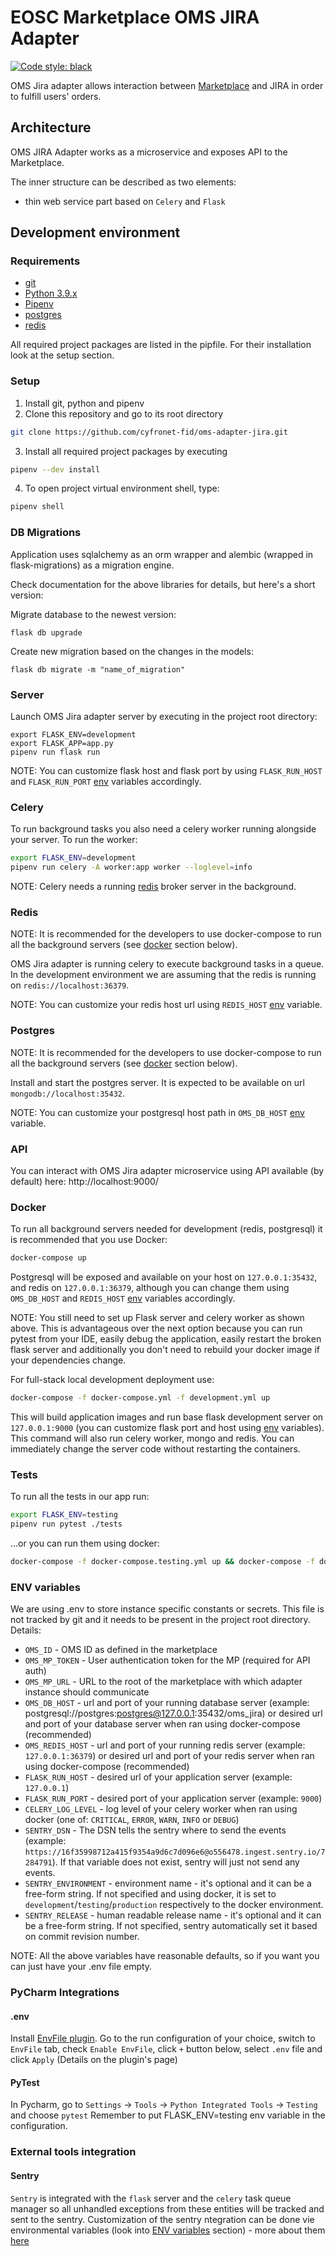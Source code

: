 # EOSC Marketplace OMS JIRA Adapter

[![Code style: black](https://img.shields.io/badge/code%20style-black-000000.svg)](https://github.com/psf/black)

OMS Jira adapter allows interaction between [Marketplace](https://github.com/cyfronet-fid/marketplace) and JIRA in order to fulfill users' orders.

## Architecture
OMS JIRA Adapter works as a microservice and exposes API to the Marketplace.

The inner structure can be described as two elements:
- thin web service part based on `Celery` and `Flask` 

## Development environment

### Requirements
- [git](https://git-scm.com/)
- [Python 3.9.x](https://www.python.org/downloads/release/python-390/)
- [Pipenv](https://pypi.org/project/pipenv/)
- [postgres](https://www.mongodb.com/)
- [redis](https://redis.io/)


All required project packages are listed in the pipfile. For their installation look at the setup section.

### Setup
1. Install git, python and pipenv
2. Clone this repository and go to its root directory
```bash
git clone https://github.com/cyfronet-fid/oms-adapter-jira.git
```
3. Install all required project packages by executing
```bash
pipenv --dev install
```

4. To open project virtual environment shell, type:
```bash
pipenv shell
```

### DB Migrations

Application uses sqlalchemy as an orm wrapper and alembic (wrapped in flask-migrations) as a migration engine.

Check documentation for the above libraries for details, but here's a short version:

Migrate database to the newest version:

```
flask db upgrade
```

Create new migration based on the changes in the models:

```
flask db migrate -m "name_of_migration"
```

### Server

Launch OMS Jira adapter server by executing in the project root directory:
```
export FLASK_ENV=development
export FLASK_APP=app.py
pipenv run flask run
```

NOTE: You can customize flask host and flask port by using `FLASK_RUN_HOST` and `FLASK_RUN_PORT` [env](#env-variables) variables accordingly.

### Celery
To run background tasks you also need a celery worker running alongside your server. To run the worker:
```bash
export FLASK_ENV=development
pipenv run celery -A worker:app worker --loglevel=info
```

NOTE: Celery needs a running [redis](#redis) broker server in the background.

### Redis
NOTE: It is recommended for the developers to use docker-compose to run all the background servers
(see [docker](#Docker) section below).

OMS Jira adapter is running celery to execute background tasks in a queue.
In the development environment we are assuming that
the redis is running on `redis://localhost:36379`.

NOTE: You can customize your redis host url using `REDIS_HOST` [env](#env-variables) variable.

### Postgres
NOTE: It is recommended for the developers to use docker-compose to run all the background servers
(see [docker](#Docker) section below).

Install and start the postgres server. It is expected to be available on 
url `mongodb://localhost:35432`.

NOTE: You can customize your postgresql host path in `OMS_DB_HOST` [env](#env-variables) variable.

### API
You can interact with OMS Jira adapter microservice using API available (by default) here: http://localhost:9000/

### Docker
To run all background servers needed for development (redis, postgresql) it is recommended that you use Docker:
```bash
docker-compose up
```
Postgresql will be exposed and available on your host on `127.0.0.1:35432`, and redis on `127.0.0.1:36379`, although
you can change them using `OMS_DB_HOST` and `REDIS_HOST` [env](#env-variables) variables accordingly.

NOTE: You still need to set up Flask server and celery worker as shown above. This is advantageous over the next option
because you can run pytest from your IDE, easily debug the application, easily restart the broken flask server and 
additionally you don't need to rebuild your docker image if your dependencies change.

For full-stack local development deployment use:
```bash
docker-compose -f docker-compose.yml -f development.yml up
```
This will build application images and run base flask development server on `127.0.0.1:9000` 
(you can customize flask port and host using [env](#env-variables) variables).
This command will also run celery worker, mongo and redis.
You can immediately change the server code without restarting the containers.


### Tests
To run all the tests in our app run:
```bash
export FLASK_ENV=testing
pipenv run pytest ./tests
```
...or you can run them using docker:
```bash
docker-compose -f docker-compose.testing.yml up && docker-compose -f docker-compose.testing.yml down
```

### ENV variables
We are using .env to store instance specific constants or secrets. This file is not tracked by git and it needs to be 
present in the project root directory. Details:
- `OMS_ID` - OMS ID as defined in the marketplace
- `OMS_MP_TOKEN` - User authentication token for the MP (required for API auth) 
- `OMS_MP_URL` - URL to the root of the marketplace with which adapter instance should communicate 
- `OMS_DB_HOST` - url and port of your running database server (example: postgresql://postgres:postgres@127.0.0.1:35432/oms_jira) or desired url and port of your database
  server when ran using docker-compose (recommended)
- `OMS_REDIS_HOST` - url and port of your running redis server (example: `127.0.0.1:36379`) or desired url and port of your redis
  server when ran using docker-compose (recommended)
- `FLASK_RUN_HOST` - desired url of your application server (example: `127.0.0.1`)
- `FLASK_RUN_PORT` - desired port of your application server (example: `9000`)
- `CELERY_LOG_LEVEL` - log level of your celery worker when ran using docker (one of: `CRITICAL`, `ERROR`, `WARN`, `INFO` or `DEBUG`)
- `SENTRY_DSN` -  The DSN tells the sentry where to send the events (example: `https://16f35998712a415f9354a9d6c7d096e6@o556478.ingest.sentry.io/7284791`). If that variable does not exist, sentry will just not send any events.
- `SENTRY_ENVIRONMENT` - environment name - it's optional and it can be a free-form string. If not specified and using docker, it is set to `development`/`testing`/`production` respectively to the docker environment.
- `SENTRY_RELEASE` - human readable release name - it's optional and it can be a free-form string. If not specified, sentry automatically set it based on commit revision number.

NOTE: All the above variables have reasonable defaults, so if you want you can just have your .env file empty.

### PyCharm Integrations
#### .env
Install [EnvFile plugin](https://plugins.jetbrains.com/plugin/7861-envfile). Go to the run configuration of your choice, switch to `EnvFile` tab, check `Enable EnvFile`, click `+` button below, select `.env` file and click `Apply` (Details on the plugin's page)

#### PyTest
In Pycharm, go to `Settings` -> `Tools` -> `Python Integrated Tools` -> `Testing` and choose `pytest`
Remember to put FLASK_ENV=testing env variable in the configuration.

### External tools integration

#### Sentry
`Sentry` is integrated with the `flask` server and the `celery` task queue manager so all unhandled exceptions from these entities will be tracked and sent to the sentry.
Customization of the sentry ntegration can be done vie environmental variables (look into [ENV variables](#env-variables) section) - more about them [here](https://docs.sentry.io/platforms/python/configuration/options/)